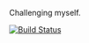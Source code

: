 Challenging myself.

[![Build Status](https://travis-ci.org/prositen/random-puzzles.svg?branch=master)](https://travis-ci.org/prositen/random-puzzles)